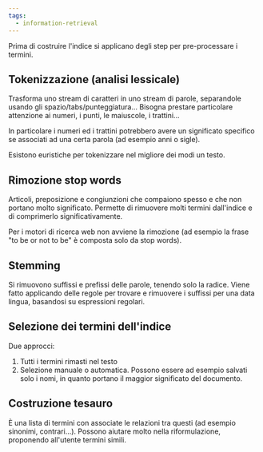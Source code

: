 ```yaml
---
tags: 
  - information-retrieval
---
```


Prima di costruire l'indice si applicano degli step per pre-processare i termini.

## Tokenizzazione (analisi lessicale)

Trasforma uno stream di caratteri in uno stream di parole, separandole usando gli spazio/tabs/punteggiatura... 
Bisogna prestare particolare attenzione ai numeri, i punti, le maiuscole, i trattini...

In particolare i numeri ed i trattini potrebbero avere un significato specifico se associati ad una certa parola (ad esempio anni o sigle). 

Esistono euristiche per tokenizzare nel migliore dei modi un testo.

## Rimozione stop words
Articoli, preposizione e congiunzioni che compaiono spesso e che non portano molto significato. 
Permette di rimuovere molti termini dall'indice e di comprimerlo significativamente.

Per i motori di ricerca web non avviene la rimozione (ad esempio la frase "to be or not to be" è composta solo da stop words).

## Stemming
Si rimuovono suffissi e prefissi delle parole, tenendo solo la radice.
Viene fatto applicando delle regole per trovare e rimuovere i suffissi per una data lingua, basandosi su espressioni regolari.

## Selezione dei termini dell'indice
Due approcci:
1. Tutti i termini rimasti nel testo
2. Selezione manuale o automatica. Possono essere ad esempio salvati solo i nomi, in quanto portano il maggior significato del documento.

## Costruzione tesauro
È una lista di termini con associate le relazioni tra questi (ad esempio sinonimi, contrari...).
Possono aiutare molto nella riformulazione, proponendo all'utente termini simili.

